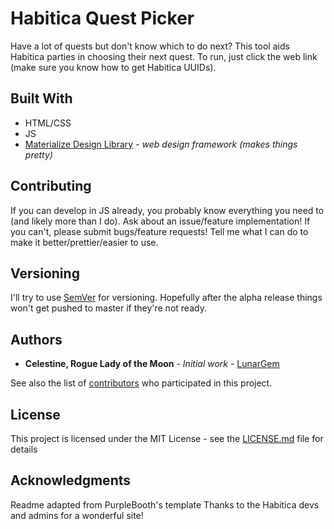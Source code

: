 # Habitica Quest Picker

Have a lot of quests but don't know which to do next? This tool aids Habitica parties in choosing their next quest. To run, just click the web link (make sure you know how to get Habitica UUIDs).

## Built With

* HTML/CSS
* JS
* [Materialize Design Library](http://materializecss.com/) - *web design framework (makes things pretty)*

## Contributing

If you can develop in JS already, you probably know everything you need to (and likely more than I do). Ask about an issue/feature implementation! If you can't, please submit bugs/feature requests! Tell me what I can do to make it better/prettier/easier to use.

## Versioning

I'll try to use [SemVer](http://semver.org/) for versioning. Hopefully after the alpha release things won't get pushed to master if they're not ready.

## Authors

* **Celestine, Rogue Lady of the Moon** - *Initial work* - [LunarGem](https://github.com/LunarGem)

See also the list of [contributors](https://github.com/your/project/contributors) who participated in this project.

## License

This project is licensed under the MIT License - see the [LICENSE.md](LICENSE.md) file for details

## Acknowledgments

Readme adapted from PurpleBooth's template
Thanks to the Habitica devs and admins for a wonderful site!

